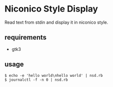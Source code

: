 # Niconico Style Display

Read text from stdin and display it in niconico style.

## requirements
- gtk3

## usage

```
$ echo -e 'hello world\nhello world' | nsd.rb
$ journalctl -f -n 0 | nsd.rb
```
